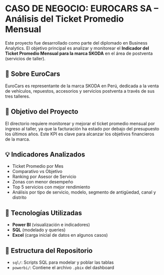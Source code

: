 # CASO DE NEGOCIO: EUROCARS SA – Análisis del Ticket Promedio Mensual

Este proyecto fue desarrollado como parte del diplomado en Business Analytics. El objetivo principal es analizar y monitorear el **Indicador del Ticket Promedio Mensual para la marca SKODA** en el área de postventa (servicios de taller).

## 🏢 Sobre EuroCars

EuroCars es representante de la marca SKODA en Perú, dedicada a la venta de vehículos, repuestos, accesorios y servicios postventa a través de sus tres talleres.

## 🎯 Objetivo del Proyecto

El directorio requiere monitorear y mejorar el ticket promedio mensual por ingreso al taller, ya que la facturación ha estado por debajo del presupuesto los últimos años. Este KPI es clave para alcanzar los objetivos financieros de la marca.

## 💡 Indicadores Analizados

- Ticket Promedio por Mes
- Comparativo vs Objetivo
- Ranking por Asesor de Servicio
- Zonas con menor desempeño
- Top 5 servicios con mejor rendimiento
- Análisis por tipo de servicio, modelo, segmento de antigüedad, canal y distrito

## 🧰 Tecnologías Utilizadas

- **Power BI** (visualización e indicadores)
- **SQL** (modelado y queries)
- **Excel** (carga inicial de datos en algunos casos)

## 📁 Estructura del Repositorio

- `sql/`: Scripts SQL para modelar y poblar las tablas
- `powerbi/`: Contiene el archivo `.pbix` del dashboard


